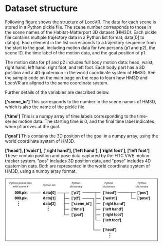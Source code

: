 # Dataset structure

Following figure shows the structure of LocoVR. The data for each scene is stored in a Python pickle file. The scene number corresponds to those in the scene names of the Habitat-Matterport 3D dataset (HM3D). Each pickle file contains multiple trajectory data in a Python list format; data[0] to data[n]. Each element in the list corresponds to a trajectory sequence from the start to the goal, including motion data for two persons (p1 and p2), the scene ID, the time label of the motion data, and the goal position of p1.

The motion data for p1 and p2 includes full body motion data: head, waist, right hand, left hand, right foot, and left foot. Each body part has a 3D position and a 4D quaternion in the world coordinate system of HM3D. See the sample code on the main page on the repo to learn how HM3D and LocoVR are aligned to the same coordinate system. 

Further details of the variables are described below.

**['scene_id']**
This corresponds to the number in the scene names of HM3D, which is also the name of the pickle file.

**['time']**
This is a numpy array of time labels corresponding to the time-series motion data. The starting time is 0, and the final time label indicates when p1 arrives at the goal.

**['goal']**
This contains the 3D position of the goal in a numpy array, using the world coordinate system of HM3D.

**['head'], ['waist'], ['right hand'], ['left hand'], ['right foot'], ['left foot']**
These contain position and pose data captured by the HTC VIVE motion tracker system. "pos" includes 3D position data, and "pose" includes 4D quaternion data. Both are represented in the world coordinate system of HM3D, using a numpy array format.

<center>
 <img src="../assets/Dataset structure.png" alt="structure" width="800">
</center>
